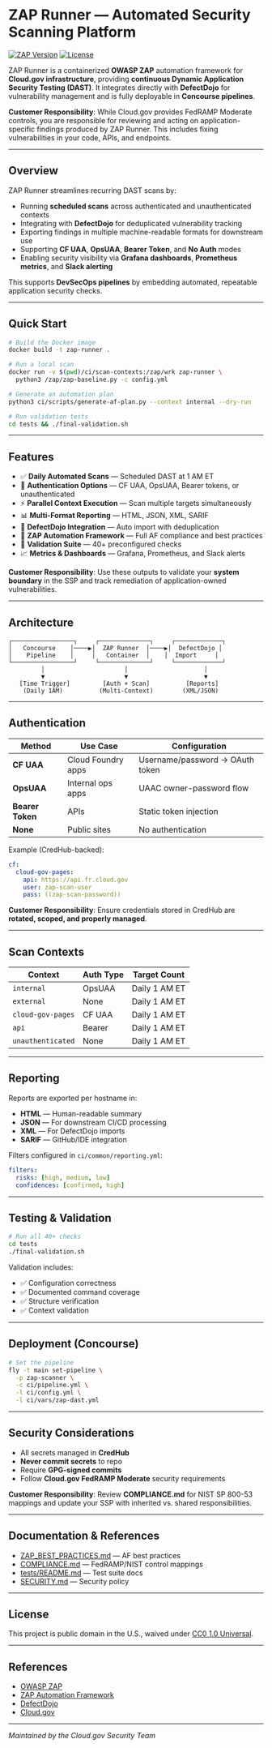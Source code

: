 # ZAP Runner — Automated Security Scanning Platform

[![ZAP Version](https://img.shields.io/badge/ZAP-2.14%2B-blue)](https://www.zaproxy.org/)
[![License](https://img.shields.io/badge/License-CC0--1.0-green)](LICENSE.md)

ZAP Runner is a containerized **OWASP ZAP** automation framework for **Cloud.gov infrastructure**, providing **continuous Dynamic Application Security Testing (DAST)**. It integrates directly with **DefectDojo** for vulnerability management and is fully deployable in **Concourse pipelines**.

**Customer Responsibility**: While Cloud.gov provides FedRAMP Moderate controls, you are responsible for reviewing and acting on application-specific findings produced by ZAP Runner. This includes fixing vulnerabilities in your code, APIs, and endpoints.

---

## Overview

ZAP Runner streamlines recurring DAST scans by:

- Running **scheduled scans** across authenticated and unauthenticated contexts
- Integrating with **DefectDojo** for deduplicated vulnerability tracking
- Exporting findings in multiple machine-readable formats for downstream use
- Supporting **CF UAA**, **OpsUAA**, **Bearer Token**, and **No Auth** modes
- Enabling security visibility via **Grafana dashboards**, **Prometheus metrics**, and **Slack alerting**

This supports **DevSecOps pipelines** by embedding automated, repeatable application security checks.

---

## Quick Start

```bash
# Build the Docker image
docker build -t zap-runner .

# Run a local scan
docker run -v $(pwd)/ci/scan-contexts:/zap/wrk zap-runner \
  python3 /zap/zap-baseline.py -c config.yml

# Generate an automation plan
python3 ci/scripts/generate-af-plan.py --context internal --dry-run

# Run validation tests
cd tests && ./final-validation.sh
```

---

## Features

- ✅ **Daily Automated Scans** — Scheduled DAST at 1 AM ET
- 🔑 **Authentication Options** — CF UAA, OpsUAA, Bearer tokens, or unauthenticated
- ⚡ **Parallel Context Execution** — Scan multiple targets simultaneously
- 📊 **Multi-Format Reporting** — HTML, JSON, XML, SARIF
- 🔗 **DefectDojo Integration** — Auto import with deduplication
- 🧩 **ZAP Automation Framework** — Full AF compliance and best practices
- 🧪 **Validation Suite** — 40+ preconfigured checks
- 📈 **Metrics & Dashboards** — Grafana, Prometheus, and Slack alerts

**Customer Responsibility**: Use these outputs to validate your **system boundary** in the SSP and track remediation of application-owned vulnerabilities.

---

## Architecture

```
┌─────────────────┐     ┌──────────────┐     ┌─────────────┐
│   Concourse    │────▶│  ZAP Runner  │────▶│  DefectDojo │
│    Pipeline    │     │   Container  │    │  Import     │
└─────────────────┘     └──────────────┘     └─────────────┘
         │                      │                     │
         ▼                      ▼                     ▼
   [Time Trigger]         [Auth + Scan]          [Reports]
    (Daily 1AM)          (Multi-Context)        (XML/JSON)
```

---

## Authentication

| Method           | Use Case           | Configuration                   |
| ---------------- | ------------------ | ------------------------------- |
| **CF UAA**       | Cloud Foundry apps | Username/password → OAuth token |
| **OpsUAA**       | Internal ops apps  | UAAC owner-password flow        |
| **Bearer Token** | APIs               | Static token injection          |
| **None**         | Public sites       | No authentication               |

Example (CredHub-backed):

```yaml
cf:
  cloud-gov-pages:
    api: https://api.fr.cloud.gov
    user: zap-scan-user
    pass: ((zap-scan-password))
```

**Customer Responsibility**: Ensure credentials stored in CredHub are **rotated, scoped, and properly managed**.

---

## Scan Contexts

| Context           | Auth Type | Target Count  |
| ----------------- | --------- | ------------- |
| `internal`        | OpsUAA    | Daily 1 AM ET |
| `external`        | None      | Daily 1 AM ET |
| `cloud-gov-pages` | CF UAA    | Daily 1 AM ET |
| `api`             | Bearer    | Daily 1 AM ET |
| `unauthenticated` | None      | Daily 1 AM ET |

---

## Reporting

Reports are exported per hostname in:

- **HTML** — Human-readable summary
- **JSON** — For downstream CI/CD processing
- **XML** — For DefectDojo imports
- **SARIF** — GitHub/IDE integration

Filters configured in `ci/common/reporting.yml`:

```yaml
filters:
  risks: [high, medium, low]
  confidences: [confirmed, high]
```

---

## Testing & Validation

```bash
# Run all 40+ checks
cd tests
./final-validation.sh
```

Validation includes:

- ✅ Configuration correctness
- ✅ Documented command coverage
- ✅ Structure verification
- ✅ Context validation

---

## Deployment (Concourse)

```bash
# Set the pipeline
fly -t main set-pipeline \
  -p zap-scanner \
  -c ci/pipeline.yml \
  -l ci/config.yml \
  -l ci/vars/zap-dast.yml
```

---

## Security Considerations

- All secrets managed in **CredHub**
- **Never commit secrets** to repo
- Require **GPG-signed commits**
- Follow **Cloud.gov FedRAMP Moderate** security requirements

**Customer Responsibility**: Review **COMPLIANCE.md** for NIST SP 800-53 mappings and update your SSP with inherited vs. shared responsibilities.

---

## Documentation & References

- [ZAP_BEST_PRACTICES.md](ZAP_BEST_PRACTICES.md) — AF best practices
- [COMPLIANCE.md](COMPLIANCE.md) — FedRAMP/NIST control mappings
- [tests/README.md](tests/README.md) — Test suite docs
- [SECURITY.md](SECURITY.md) — Security policy

---

## License

This project is public domain in the U.S., waived under [CC0 1.0 Universal](LICENSE.md).

---

## References

- [OWASP ZAP](https://www.zaproxy.org/)
- [ZAP Automation Framework](https://www.zaproxy.org/docs/automate/automation-framework/)
- [DefectDojo](https://www.defectdojo.org/)
- [Cloud.gov](https://cloud.gov/)

---

_Maintained by the Cloud.gov Security Team_
